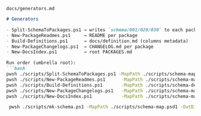 
`docs/generators.md`
```md
# Generators

- Split-SchemaToPackages.ps1 → writes `schema/001/020/030` to each package
- New-PackageReadmes.ps1     → README per package
- Build-Definitions.ps1      → docs/definition.md (columns metadata)
- New-PackageChangelogs.ps1  → CHANGELOG.md per package
- New-DocsIndex.ps1          → root PACKAGES.md

Run order (umbrella root):
```bash
pwsh ./scripts/Split-SchemaToPackages.ps1 -MapPath ./scripts/schema-map.psd1 -PackagesDir ./packages
pwsh ./scripts/New-PackageReadmes.ps1      -MapPath ./scripts/schema-map.psd1 -PackagesDir ./packages -Force
pwsh ./scripts/Build-Definitions.ps1       -MapPath ./scripts/schema-defs.psd1 -DefsPath ./scripts/schema-defs.psd1 -PackagesDir ./packages -Force
pwsh ./scripts/New-PackageChangelogs.ps1   -MapPath ./scripts/schema-map.psd1 -PackagesDir ./packages -Force
pwsh ./scripts/New-DocsIndex.ps1           -MapPath ./scripts/schema-map.psd1 -PackagesDir ./packages -OutPath ./PACKAGES.md -Force

 pwsh ./scripts/mk-schema.ps1 -MapPath ./scripts/schema-map.psd1 -OutDir ./schema -Force
